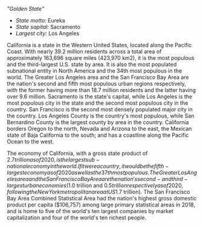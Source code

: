 *"Golden State"*

- *State motto:* Eureka<br>
- *State sapital:* Sacramento<br>
- *Largest city:* Los Angeles

California is a state in the Western United States, located along the Pacific Coast. With nearly 39.2 million residents across a total area of approximately 163,696 square miles (423,970 km2), it is the most populous and the third-largest U.S. state by area. It is also the most populated subnational entity in North America and the 34th most populous in the world. The Greater Los Angeles area and the San Francisco Bay Area are the nation's second and fifth most populous urban regions respectively, with the former having more than 18.7 million residents and the latter having over 9.6 million. Sacramento is the state's capital, while Los Angeles is the most populous city in the state and the second most populous city in the country. San Francisco is the second most densely populated major city in the country. Los Angeles County is the country's most populous, while San Bernardino County is the largest county by area in the country. California borders Oregon to the north, Nevada and Arizona to the east, the Mexican state of Baja California to the south; and has a coastline along the Pacific Ocean to the west.

The economy of California, with a gross state product of $2.7 trillion as of 2020, is the largest sub-national economy in the world. If it were a country, it would be the fifth-largest economy as of 2020 as well as the 37th most populous. The Greater Los Angeles area and the San Francisco Bay Area are the nation's second- and third-largest urban economies ($1.0 trillion and $0.5 trillion respectively as of 2020, following the New York metropolitan area at US$1.7 trillion). The San Francisco Bay Area Combined Statistical Area had the nation's highest gross domestic product per capita ($106,757) among large primary statistical areas in 2018, and is home to five of the world's ten largest companies by market capitalization and four of the world's ten richest people.